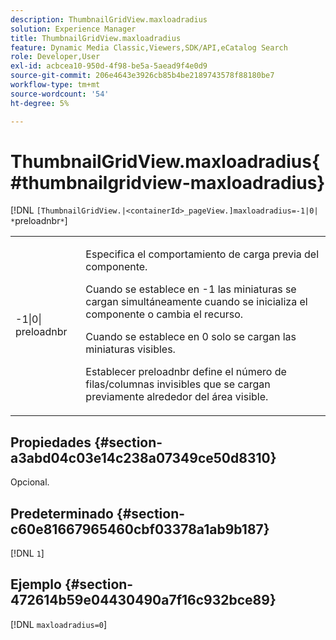 ```yaml
---
description: ThumbnailGridView.maxloadradius
solution: Experience Manager
title: ThumbnailGridView.maxloadradius
feature: Dynamic Media Classic,Viewers,SDK/API,eCatalog Search
role: Developer,User
exl-id: acbcea10-950d-4f98-be5a-5aead9f4e0d9
source-git-commit: 206e4643e3926cb85b4be2189743578f88180be7
workflow-type: tm+mt
source-wordcount: '54'
ht-degree: 5%

---
```


# ThumbnailGridView.maxloadradius{#thumbnailgridview-maxloadradius}

[!DNL `[ThumbnailGridView.|<containerId>_pageView.]maxloadradius=-1|0| *`preloadnbr`*`]

<table id="table_D29F1F6A8EC74F42A254C823435F9493"> 
 <tbody> 
  <tr> 
   <td colname="col1"> <p><span class="codeph">-1|0|<span class="varname"> preloadnbr</span></span> </p> </td> 
   <td colname="col2"> <p>Especifica el comportamiento de carga previa del componente. </p> <p>Cuando se establece en <span class="codeph"> -1</span> las miniaturas se cargan simultáneamente cuando se inicializa el componente o cambia el recurso. </p> <p>Cuando se establece en <span class="codeph"> 0</span> solo se cargan las miniaturas visibles. </p> <p>Establecer <span class="codeph"><span class="varname"> preloadnbr</span></span> define el número de filas/columnas invisibles que se cargan previamente alrededor del área visible. </p> </td> 
  </tr> 
 </tbody> 
</table>

## Propiedades {#section-a3abd04c03e14c238a07349ce50d8310}

Opcional.

## Predeterminado {#section-c60e81667965460cbf03378a1ab9b187}

[!DNL `1`]

## Ejemplo {#section-472614b59e04430490a7f16c932bce89}

[!DNL `maxloadradius=0`]
